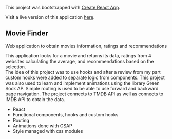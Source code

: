 This project was bootstrapped with [Create React App](https://github.com/facebookincubator/create-react-app).

Visit a live version of this application [here](https://fispe.github.io/react-movie-finder/).

## Movie Finder

Web application to obtain movies information, ratings and recommendations

This application looks for a movie and returns its data, ratings from 4 websites calculating the average, and recommendations based on the selection.<br />
The idea of this project was to use hooks and after a review from my part custom hooks were added to separate logic from components.
This project was also used to learn and implement animations using the library Green Sock AP.
Simple routing is used to be able to use forward and backward page navigation.
The project connects to TMDB API as well as connects to IMDB API to obtain the data.

- React
- Functional components, hooks and custom hooks
- Routing
- Animations done with GSAP
- Style managed with css modules
